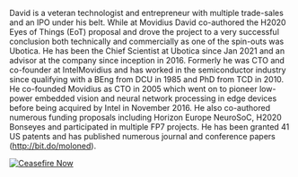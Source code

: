 David is a veteran technologist and entrepreneur with multiple trade-sales and an IPO under his belt.
While at Movidius David co-authored the H2020 Eyes of Things (EoT) proposal and drove the project to a very successful conclusion both technically and commercially as one of the spin-outs was Ubotica.
He has been the Chief Scientist at Ubotica since Jan 2021 and an advisor at the company since inception in 2016.
Formerly he was CTO and co-founder at IntelMovidius and has worked in the semiconductor industry since qualifying with a BEng from DCU in 1985 and PhD from TCD in 2010.
He co-founded Movidius as CTO in 2005 which went on to pioneer low-power embedded vision and neural network processing in edge devices before being acquired by Intel in November 2016. 
He also co-authored numerous funding proposals including Horizon Europe NeuroSoC, H2020 Bonseyes and participated in multiple FP7 projects.
He has been granted 41 US patents and has published numerous journal and conference papers (http://bit.do/moloned).

[![Ceasefire Now](https://badge.techforpalestine.org/default)](https://techforpalestine.org/learn-more)
